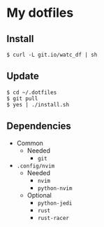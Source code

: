# My dotfiles
## Install
```shell
$ curl -L git.io/watc_df | sh
```
## Update
```shell
$ cd ~/.dotfiles
$ git pull
$ yes | ./install.sh
```
## Dependencies
- Common
    - Needed
        - `git`
- `.config/nvim`
    - Needed
        - `nvim`
        - `python-nvim`
    - Optional
        - `python-jedi`
        - `rust`
        - `rust-racer`
